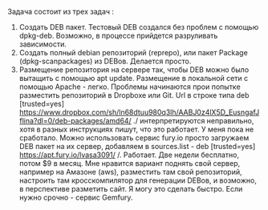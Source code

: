 Задача состоит из трех задач :

1. Создать DEB пакет. 
   Тестовый DEB создался без проблем с помощью dpkg-deb.
   Возможно, в процессе прийдется разруливать зависимости.
2. Создать полный debian репозиторий (reprepo), или пакет Package (dpkg-scanpackages) из DEBов.
   Делается просто.
3. Размещение репозитория на сервере так, чтобы DEB можно было вытащить с помощью apt update.
   Размещение в локальной сети с помощью Apache - легко. Проблемы начинаются прои попытке разместить репозиторий
   в Dropboxe или Git. Url в строке типа 
   deb [trusted=yes] https://www.dropbox.com/sh/ln68dtuu980q3lh/AABJ0z4lX5D_EusngafJflina?dl=0/deb-packages/amd64/ ./ 
   интерпретируются неправильно, хотя в разных инструкциях пишут, что это работает. У меня пока не сработало.
   Можно использовать сервис fury.io просто загружаем DEB пакет на их сервер, добавляем в sources.list -
   deb [trusted=yes] https://apt.fury.io/lvasa3091/ /.  Работает. Две недели бесплатно, потом $9 в месяц.
   Мне нравится вариант поднять свой сервер, например на Амазоне (aws), разместить там свой репозиторий, настроить там
   кросскомпилятор для генерации DEBов, и возможно, в перспективе разметить сайт. Я могу это сделать быстро.
   Если нужно срочно - сервис Gemfury. 
 
